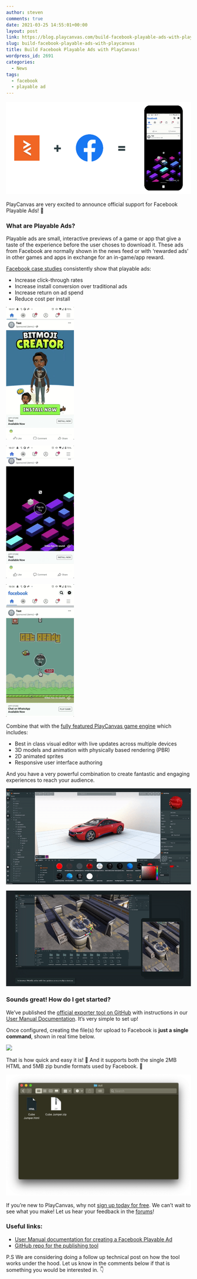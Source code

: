 ```yaml
---
author: steven
comments: true
date: 2021-03-25 14:55:01+00:00
layout: post
link: https://blog.playcanvas.com/build-facebook-playable-ads-with-playcanvas/
slug: build-facebook-playable-ads-with-playcanvas
title: Build Facebook Playable Ads with PlayCanvas!
wordpress_id: 2691
categories:
  - News
tags:
  - facebook
  - playable ad
---
```


![Facebook Playable Ad](/assets/media/facebook-playable-ad.gif)

PlayCanvas are very excited to announce official support for Facebook Playable Ads! 🚀

### What are Playable Ads?

Playable ads are small, interactive previews of a game or app that give a taste of the experience before the user choses to download it. These ads from Facebook are normally shown in the news feed or with ‘rewarded ads’ in other games and apps in exchange for an in-game/app reward.

[Facebook case studies](https://www.facebook.com/business/success/categories/playable-ads) consistently show that playable ads:

- Increase click-through rates
- Increase install conversion over traditional ads
- Increase return on ad spend
- Reduce cost per install

[![](/assets/media/image.gif)](/assets/media/image.gif)

[![](/assets/media/image-1.gif)](/assets/media/image-1.gif)

[![](/assets/media/image-2.gif)](/assets/media/image-2.gif)

Combine that with the [fully featured PlayCanvas game engine](https://playcanvas.com/features) which includes:

- Best in class visual editor with live updates across multiple devices
- 3D models and animation with physically based rendering (PBR)
- 2D animated sprites
- Responsive user interface authoring

And you have a very powerful combination to create fantastic and engaging experiences to reach your audience.

[![](/assets/media/Kapture-2021-03-08-at-18.33.18-1.gif)](/assets/media/Kapture-2021-03-08-at-18.33.18-1.gif)

[![](/assets/media/Kapture-2021-03-10-at-11.38.54-1.gif)](/assets/media/Kapture-2021-03-10-at-11.38.54-1.gif)

### Sounds great! How do I get started?

We’ve published the [official exporter tool on GitHub](https://github.com/playcanvas/playcanvas-rest-api-tools#converting-a-project-into-a-single-html-file) with instructions in our [User Manual Documentation](https://developer.playcanvas.com/en/user-manual/publishing/playable-ads/fb-playable-ads/). It’s very simple to set up!

Once configured, creating the file(s) for upload to Facebook is **just a single command**, shown in real time below.

[![](/assets/media/playable-ad-workflow.gif)](/assets/media/playable-ad-workflow.gif)

That is how quick and easy it is! 💪 And it supports both the single 2MB HTML and 5MB zip bundle formats used by Facebook. 🙌

[![](/assets/media/Screenshot-2021-03-08-at-16.25.13-1-1024x670.png)](/assets/media/Screenshot-2021-03-08-at-16.25.13-1.png)

If you’re new to PlayCanvas, why not [sign up today for free](https://playcanvas.com/). We can’t wait to see what you make! Let us hear your feedback in the [forums](https://forum.playcanvas.com/)!

### Useful links:

- [User Manual documentation for creating a Facebook Playable Ad](https://developer.playcanvas.com/en/user-manual/publishing/playable-ads/fb-playable-ads/)
- [GitHub repo for the publishing tool](https://github.com/playcanvas/playcanvas-rest-api-tools#converting-a-project-into-a-single-html-file)

P.S We are considering doing a follow up technical post on how the tool works under the hood. Let us know in the comments below if that is something you would be interested in. 👇
